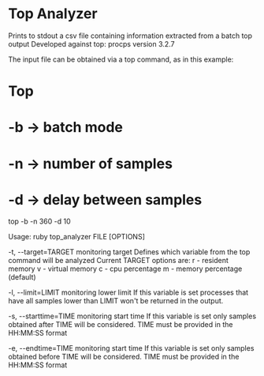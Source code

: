 Top Analyzer
=================================

Prints to stdout a csv file containing information extracted from a batch top output
Developed against top: procps version 3.2.7

The input file can be obtained via a top command, as in this example:  
  # Top  
  # -b -> batch mode  
  # -n -> number of samples  
  # -d -> delay between samples  
  top -b -n 360 -d 10  

Usage: ruby top_analyzer FILE [OPTIONS]

  -t, --target=TARGET                  monitoring target
    Defines which variable from the top command will be analyzed
    Current TARGET options are:
    r - resident memory
    v - virtual memory
    c - cpu percentage
    m - memory percentage (default)      

  -l, --limit=LIMIT                    monitoring lower limit
    If this variable is set processes that have all samples lower 
    than LIMIT won't be returned in the output.

  -s, --starttime=TIME                 monitoring start time
    If this variable is set only samples obtained after TIME
    will be considered. TIME must be provided in the HH:MM:SS 
    format

  -e, --endtime=TIME                   monitoring start time
    If this variable is set only samples obtained before TIME
    will be considered. TIME must be provided in the HH:MM:SS 
    format
